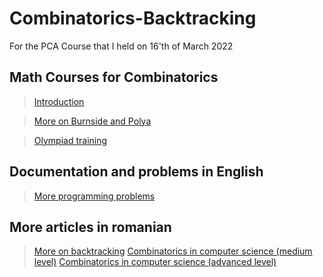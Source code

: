 # Combinatorics-Backtracking
For the PCA Course that I held on 16'th of March 2022


## Math Courses for Combinatorics
> [Introduction](https://www.youtube.com/playlist?list=PLGB0U_OssPo61SjBLstG16BF6BgmCAwKS)  

> [More on Burnside and Polya](https://www.youtube.com/playlist?list=PLa8j0YHOYQQIkW0OUGBrqe6PqxeOSqrZi)  

> [Olympiad training](https://www.youtube.com/playlist?list=PLKSlqHu41Z6JgFS7gS_bXbpOtjrUxaaqH)  

## Documentation and problems in English
> [More programming problems](https://cp-algorithms.web.app/#combinatorics)

## More articles in romanian
> [More on backtracking](https://cppi.sync.ro/materia/lectii/backtracking%20si%20elemente%20de%20combinatorica.pdf)
> [Combinatorics in computer science (medium level)](https://iordachebogdan.github.io/cppi/combinatorica_nivel_mediu.html)
> [Combinatorics in computer science (advanced level)](https://iordachebogdan.github.io/cppi/combinatorica_nivel_mediu.html)
